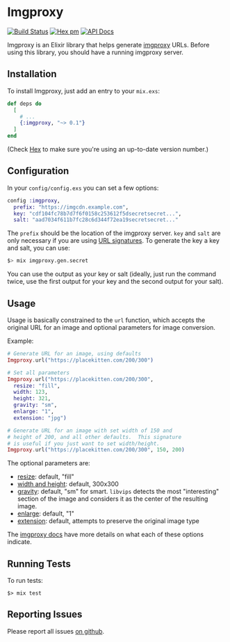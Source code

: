 # Imgproxy
[![Build Status](https://secure.travis-ci.org/bmuller/imgproxy.png?branch=master)](https://travis-ci.org/bmuller/imgproxy)
[![Hex pm](http://img.shields.io/hexpm/v/imgproxy.svg?style=flat)](https://hex.pm/packages/imgproxy)
[![API Docs](https://img.shields.io/badge/api-docs-lightgreen.svg?style=flat)](https://hexdocs.pm/imgproxy/)

Imgproxy is an Elixir library that helps generate [imgproxy](https://github.com/DarthSim/imgproxy) URLs.  Before using this library, you should have a running imgproxy server.

## Installation

To install Imgproxy, just add an entry to your `mix.exs`:

``` elixir
def deps do
  [
    # ...
    {:imgproxy, "~> 0.1"}
  ]
end
```

(Check [Hex](https://hex.pm/packages/imgproxy) to make sure you're using an up-to-date version number.)

## Configuration

In your `config/config.exs` you can set a few options:

``` elixir
config :imgproxy,
  prefix: "https://imgcdn.example.com",
  key: "cdf104fc78b7d7f6f0158c253612f5dsecretsecret...",
  salt: "aad7034f611b7fc28c6d344f72ea19secretsecret..."
```

The `prefix` should be the location of the imgproxy server.  `key` and `salt` are only necessary if you are using [URL signatures](https://github.com/DarthSim/imgproxy/blob/master/docs/configuration.md#url-signature).  To generate the key a key and salt, you can use:

``` bash
$> mix imgproxy.gen.secret
```

You can use the output as your key or salt (ideally, just run the command twice, use the first output for your key and the second output for your salt).

## Usage

Usage is basically constrained to the `url` function, which accepts the original URL for an image and optional parameters for image conversion.

Example:

``` elixir
# Generate URL for an image, using defaults
Imgproxy.url("https://placekitten.com/200/300")

# Set all parameters
Imgproxy.url("https://placekitten.com/200/300",
  resize: "fill",
  width: 123,
  height: 321,
  gravity: "sm",
  enlarge: "1",
  extension: "jpg")

# Generate URL for an image with set width of 150 and
# height of 200, and all other defaults.  This signature
# is useful if you just want to set width/height.
Imgproxy.url("https://placekitten.com/200/300", 150, 200)
```

The optional parameters are:

* [resize](https://github.com/DarthSim/imgproxy/blob/master/docs/generating_the_url_basic.md#resizing-types): default, "fill"
* [width and height](https://github.com/DarthSim/imgproxy/blob/master/docs/generating_the_url_basic.md#width-and-height): default, 300x300 
* [gravity](https://github.com/DarthSim/imgproxy/blob/master/docs/generating_the_url_basic.md#gravity): default, "sm" for smart.  `libvips` detects the most "interesting" section of the image and considers it as the center of the resulting image.
* [enlarge](https://github.com/DarthSim/imgproxy/blob/master/docs/generating_the_url_basic.md#enlarge): default, "1"
* [extension](https://github.com/DarthSim/imgproxy/blob/master/docs/generating_the_url_basic.md#extension): default, attempts to preserve the original image type

The [imgproxy docs](https://github.com/DarthSim/imgproxy/blob/master/docs/generating_the_url_basic.md) have more details on what each of these options indicate.

## Running Tests

To run tests:

``` shell
$> mix test
```

## Reporting Issues

Please report all issues [on github](https://github.com/bmuller/imgproxy/issues).
